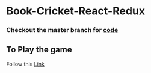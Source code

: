 # Book-Cricket-React-Redux

### Checkout the master branch for [code](https://github.com/Ad1tyaV/book-cricket-react-redux/tree/master)

## To Play the game

Follow this [Link](https://ad1tyav.github.io/book-cricket-react-redux)
